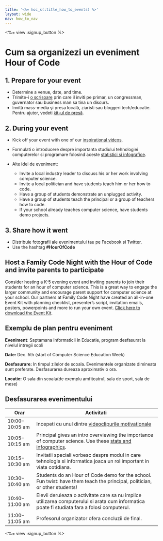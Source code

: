 ```yaml
---
title: '<%= hoc_s(:title_how_to_events) %>'
layout: wide
nav: how_to_nav
---
```

<%= view :signup_button %>

# Cum sa organizezi un eveniment Hour of Code

## 1. Prepare for your event

- Determine a venue, date, and time.
- Trimite-i [o scrisoare](https://docs.google.com/a/code.org/document/d/1eP41sKW7y0qq_JvkRIgZK8dWYICaGRZ4CCDETXa78wY/edit) prin care il inviti pe primar, un congressman, guvernator sau business man sa tina un discurs.
- Invită mass-media şi presa locală, ziaristi sau bloggeri tech/educatie. Pentru ajutor, vedeti [kit-ul de presă](<%= resolve_url('/promote/press-kit') %>).

## 2. During your event

- Kick off your event with one of our [inspirational videos](<%= resolve_url('/promote/resources#videos') %>).
- Formulati o introducere despre importanta studiului tehnologiei computerelor si programare folosind aceste [statistici si infografice](<%= resolve_url('/promote/stats') %>).   
      
    
- Alte idei de eveniment: 
    - Invite a local industry leader to discuss his or her work involving computer science.
    - Invite a local politician and have students teach him or her how to code.
    - Have a group of students demonstrate an unplugged activity.
    - Have a group of students teach the principal or a group of teachers how to code.
    - If your school already teaches computer science, have students demo projects.

## 3. Share how it went

- Distribuie fotografii ale evenimentului tau pe Facebook si Twitter. 
- Use the hashtag **#HourOfCode**

## Host a Family Code Night with the Hour of Code and invite parents to participate

Consider hosting a K-5 evening event and inviting parents to join their students for an hour of computer science. This is a great way to engage the larger community and encourage parent support for computer science at your school. Our partners at Family Code Night have created an all-in-one Event Kit with planning checklist, presenter’s script, invitation emails, posters, powerpoints and more to run your own event. [Click here to download the Event Kit](http://www.familycodenight.org/DownloadCodeDotOrg.html).

## Exemplu de plan pentru eveniment

**Eveniment:** Saptamana Informaticii in Educatie, program desfasurat la nivelul intregii scoli

**Date:** Dec. 5th (start of Computer Science Education Week)

**Desfasurare:** In timpul zilelor de scoala. Evenimentele organizate dimineata sunt preferate. Desfasurarea dureaza aproximativ o ora.

**Locatie:** O sala din scoala(de exemplu amfiteatrul, sala de sport, sala de mese)   
  


## Desfasurarea evenimentului

| Orar           | Activitati                                                                                                                                       |
| -------------- | ------------------------------------------------------------------------------------------------------------------------------------------------ |
| 10:00-10:05 am | Incepeti cu unul dintre [videoclipurile motivationale](<%= resolve_url('/promote/resources#videos') %>)                                            |
| 10:05-10:15 am | Principal gives an intro overviewing the importance of computer science. Use these [stats and infographics](<%= resolve_url('/promote/stats') %>). |
| 10:15-10:30 am | Invitatii speciali vorbesc despre modul in care tehnologia si informatica joaca un rol important in viata cotidiana.                             |
| 10:30-10:40 am | Students do an Hour of Code demo for the school. Fun twist: have them teach the principal, politician, or other students!                        |
| 10:40-11:00 am | Elevii deruleaza o activitate care sa nu implice utilizarea computerului si arata cum informatica poate fi studiata fara a folosi computerul.    |
| 11:00-11:05 am | Profesorul organizator ofera concluzii de final.                                                                                                 |

<%= view :signup_button %>